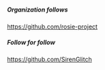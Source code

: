 ##### Organization follows

https://github.com/rosie-project

##### Follow for follow

https://github.com/SirenGlitch

